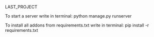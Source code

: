 LAST_PROJECT

To start a server write in terminal: python manage.py runserver

To install all addons from requirements.txt write in terminal: pip install -r requirements.txt
